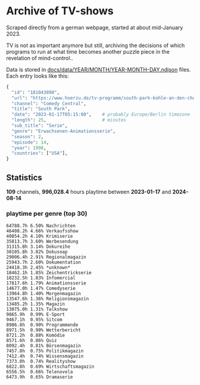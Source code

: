 # Archive of TV-shows

Scraped directly from a german webpage, started at about mid-January 2023.

TV is not as important anymore but still, archiving the decisions of which programs to run at what time
becomes another puzzle piece in the revelation of mind-control.. 

Data is stored in [docs/data/YEAR/MONTH/YEAR-MONTH-DAY.ndjson](docs/data/) files. 
Each entry looks like this:

```python
{
  "id": "181043890", 
  "url": "https://www.hoerzu.de/tv-programm/south-park-kohle-an-den-chefkoch/bid_181043890/", 
  "channel": "Comedy Central", 
  "title": "South Park", 
  "date": "2023-01-17T05:15:00",    # probably Europe/Berlin timezone 
  "length": 25,                     # minutes 
  "sub_title": "Serie", 
  "genre": "Erwachsenen-Animationsserie", 
  "season": 2, 
  "episode": 14, 
  "year": 1998, 
  "countries": ["USA"],
}
```

## Statistics

**109** channels, **996,028.4** hours playtime between **2023-01-17** and **2024-08-14**


### playtime per genre (top 30)

    64788.7h 6.50% Nachrichten
    46408.2h 4.66% Verkaufsshow
    40854.2h 4.10% Krimiserie
    35813.7h 3.60% Werbesendung
    31315.8h 3.14% Dokureihe
    30105.8h 3.02% Dokusoap
    29006.4h 2.91% Regionalmagazin
    25943.7h 2.60% Dokumentation
    24418.3h 2.45% *unknown*
    18462.1h 1.85% Zeichentrickserie
    18232.5h 1.83% Infomercial
    17817.6h 1.79% Animationsserie
    14677.0h 1.47% Comedyserie
    13964.8h 1.40% Morgenmagazin
    13547.6h 1.36% Religionsmagazin
    13485.2h 1.35% Magazin
    13075.0h 1.31% Talkshow
    9865.9h  0.99% E-Sport
    9467.1h  0.95% Sitcom
    8986.8h  0.90% Programmende
    8971.5h  0.90% Wetterbericht
    8721.2h  0.88% Komödie
    8571.6h  0.86% Quiz
    8092.4h  0.81% Börsenmagazin
    7457.8h  0.75% Politikmagazin
    7412.4h  0.74% Wissensmagazin
    7373.0h  0.74% Realityshow
    6822.8h  0.69% Wirtschaftsmagazin
    6556.5h  0.66% Telenovela
    6473.9h  0.65% Dramaserie
